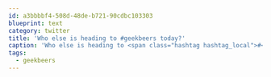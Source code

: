 ```yaml
---
id: a3bbbbf4-508d-48de-b721-90cdbc103303
blueprint: text
category: twitter
title: 'Who else is heading to #geekbeers today?'
caption: 'Who else is heading to <span class="hashtag hashtag_local">#<a href="http://tweettemp.darylchymko.ca/?tag=geekbeers">geekbeers</a> today?'
tags:
  - geekbeers
---
```

